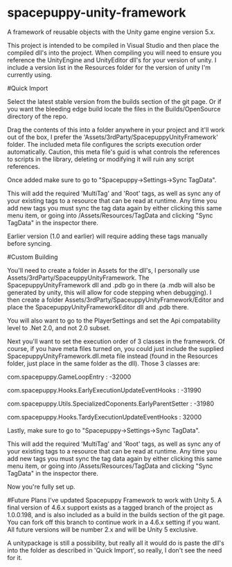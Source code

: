 # spacepuppy-unity-framework
A framework of reusable objects with the Unity game engine version 5.x.

This project is intended to be compiled in Visual Studio and then place the compiled dll's into the project. When compiling you will need to ensure you reference the UnityEngine and UnityEditor dll's for your version of unity. I include a version list in the Resources folder for the version of unity I'm currently using.

#Quick Import

Select the latest stable version from the builds section of the git page. Or if you want the bleeding edge build locate the files in the Builds/OpenSource directory of the repo.

Drag the contents of this into a folder anywhere in your project and it'll work out of the box, I prefer the 'Assets/3rdParty/SpacepuppyUnityFramework' folder. The included meta file configures the scripts execution order automatically. Caution, this meta file's guid is what controls the references to scripts in the library, deleting or modifying it will ruin any script references.

Once added make sure to go to "Spacepuppy->Settings->Sync TagData".

This will add the required 'MultiTag' and 'Root' tags, as well as sync any of your existing tags to a resource that can be read at runtime. Any time you add new tags you must sync the tag data again by either clicking this same menu item, or going into /Assets/Resources/TagData and clicking "Sync TagData" in the inspector there.

Earlier version (1.0 and earlier) will require adding these tags manually before syncing.

#Custom Building

You'll need to create a folder in Assets for the dll's, I personally use Assets/3rdParty/SpaceuppyUnityFramework. The SpacepuppyUnityFramework dll and .pdb go in there (a .mdb will also be generated by unity, this will allow for code stepping when debugging). I then create a folder Assets/3rdParty/SpaceuppyUnityFramework/Editor and place the SpacepuppyUnityFrameworkEditor dll and .pdb there.

You will also want to go to the PlayerSettings and set the Api compatability level to .Net 2.0, and not 2.0 subset.

Next you'll want to set the execution order of 3 classes in the framework. Of course, if you have meta files turned on, you could just include the supplied SpacepuppyUnityFramework.dll.meta file instead (found in the Resources folder, just place in the same folder as the dll). Those 3 classes are:

com.spacepuppy.GameLoopEntry : -32000

com.spacepuppy.Hooks.EarlyExecutionUpdateEventHooks : -31990

com.spacepuppy.Utils.SpecializedCoponents.EarlyParentSetter : -31980

com.spacepuppy.Hooks.TardyExecutionUpdateEventHooks : 32000

Lastly, make sure to go to "Spacepuppy->Settings->Sync TagData".

This will add the required 'MultiTag' and 'Root' tags, as well as sync any of your existing tags to a resource that can be read at runtime. Any time you add new tags you must sync the tag data again by either clicking this same menu item, or going into /Assets/Resources/TagData and clicking "Sync TagData" in the inspector there.

Now you're fully set up.

#Future Plans
I've updated Spacepuppy Framework to work with Unity 5. A final version of 4.6.x support exists as a tagged branch of the project as 1.0.0.198, and is also included as a build in the builds section of the git page. You can fork off this branch to continue work in a 4.6.x setting if you want. All future versions will be number 2.x and will be Unity 5 exclusive.

A unitypackage is still a possibility, but really all it would do is paste the dll's into the folder as described in 'Quick Import', so really, I don't see the need for it.
